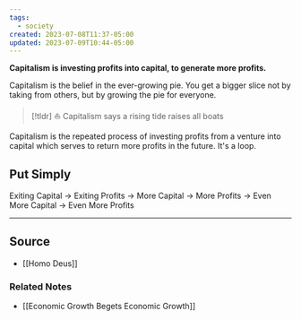 ```yaml
---
tags:
  - society
created: 2023-07-08T11:37-05:00
updated: 2023-07-09T10:44-05:00
---
```

**Capitalism is investing profits into capital, to generate more profits.**

Capitalism is the belief in the ever-growing pie. You get a bigger slice not by taking from others, but by growing the pie for everyone.

> [!tldr] ⛵ Capitalism says a rising tide raises all boats

Capitalism is the repeated process of investing profits from a venture into capital which serves to return more profits in the future. It's a loop. 

## Put Simply

Exiting Capital → Exiting Profits → More Capital → More Profits → Even More Capital → Even More Profits 

---

## Source
- [[Homo Deus]]

### Related Notes
- [[Economic Growth Begets Economic Growth]]